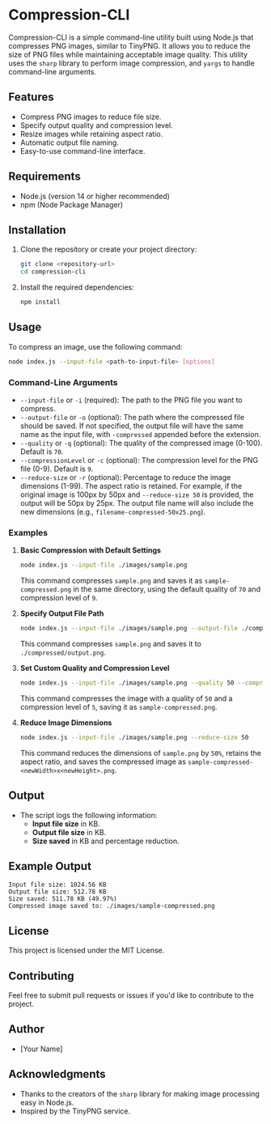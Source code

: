# Compression-CLI

Compression-CLI is a simple command-line utility built using Node.js that compresses PNG images, similar to TinyPNG. It allows you to reduce the size of PNG files while maintaining acceptable image quality. This utility uses the `sharp` library to perform image compression, and `yargs` to handle command-line arguments.

## Features
- Compress PNG images to reduce file size.
- Specify output quality and compression level.
- Resize images while retaining aspect ratio.
- Automatic output file naming.
- Easy-to-use command-line interface.

## Requirements
- Node.js (version 14 or higher recommended)
- npm (Node Package Manager)

## Installation
1. Clone the repository or create your project directory:
   ```bash
   git clone <repository-url>
   cd compression-cli
   ```
2. Install the required dependencies:
   ```bash
   npm install
   ```

## Usage
To compress an image, use the following command:

```bash
node index.js --input-file <path-to-input-file> [options]
```

### Command-Line Arguments
- `--input-file` or `-i` (required): The path to the PNG file you want to compress.
- `--output-file` or `-o` (optional): The path where the compressed file should be saved. If not specified, the output file will have the same name as the input file, with `-compressed` appended before the extension.
- `--quality` or `-q` (optional): The quality of the compressed image (0-100). Default is `70`.
- `--compressionLevel` or `-c` (optional): The compression level for the PNG file (0-9). Default is `9`.
- `--reduce-size` or `-r` (optional): Percentage to reduce the image dimensions (1-99). The aspect ratio is retained. For example, if the original image is 100px by 50px and `--reduce-size 50` is provided, the output will be 50px by 25px. The output file name will also include the new dimensions (e.g., `filename-compressed-50x25.png`).

### Examples

1. **Basic Compression with Default Settings**
   ```bash
   node index.js --input-file ./images/sample.png
   ```
   This command compresses `sample.png` and saves it as `sample-compressed.png` in the same directory, using the default quality of `70` and compression level of `9`.

2. **Specify Output File Path**
   ```bash
   node index.js --input-file ./images/sample.png --output-file ./compressed/output.png
   ```
   This command compresses `sample.png` and saves it to `./compressed/output.png`.

3. **Set Custom Quality and Compression Level**
   ```bash
   node index.js --input-file ./images/sample.png --quality 50 --compressionLevel 5
   ```
   This command compresses the image with a quality of `50` and a compression level of `5`, saving it as `sample-compressed.png`.

4. **Reduce Image Dimensions**
   ```bash
   node index.js --input-file ./images/sample.png --reduce-size 50
   ```
   This command reduces the dimensions of `sample.png` by `50%`, retains the aspect ratio, and saves the compressed image as `sample-compressed-<newWidth>x<newHeight>.png`.

## Output
- The script logs the following information:
  - **Input file size** in KB.
  - **Output file size** in KB.
  - **Size saved** in KB and percentage reduction.

## Example Output
```
Input file size: 1024.56 KB
Output file size: 512.78 KB
Size saved: 511.78 KB (49.97%)
Compressed image saved to: ./images/sample-compressed.png
```

## License
This project is licensed under the MIT License.

## Contributing
Feel free to submit pull requests or issues if you'd like to contribute to the project.

## Author
- [Your Name]

## Acknowledgments
- Thanks to the creators of the `sharp` library for making image processing easy in Node.js.
- Inspired by the TinyPNG service.